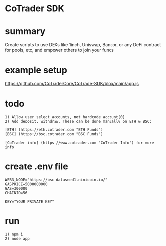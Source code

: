# CoTrader SDK

# summary
Create scripts to use DEXs like 1inch, Uniswap, Bancor, or any DeFi contract for pools, etc, and empower others to join your funds

# example setup
https://github.com/CoTraderCore/CoTrade-SDK/blob/main/app.js

# todo
```
1) Allow user select accounts, not hardcode account[0]
2) Add deposit, withdraw. These can be done manually on ETH & BSC:

[ETH] (https://eth.cotrader.com "ETH Funds")
[BSC] (https://bsc.cotrader.com "BSC Funds")

[CoTrader info] (https://www.cotrader.com "CoTrader Info") for more info
```

# create .env file
```
WEB3_NODE="https://bsc-dataseed1.ninicoin.io/"
GASPRICE=5000000000
GAS=300000
CHAINID=56

KEY="YOUR PRIVATE KEY"
```

# run
```
1) npm i
2) node app
```
